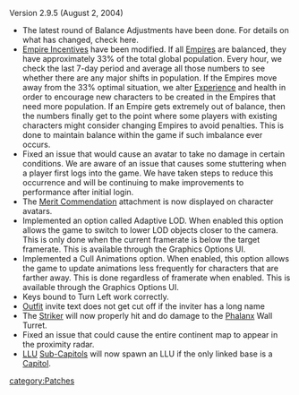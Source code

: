Version 2.9.5 (August 2, 2004)

- The latest round of Balance Adjustments have been done. For details
  on what has changed, check here.
- [Empire Incentives](/Empire_Incentives "wikilink") have been
  modified. If all [Empires](/Empire "wikilink") are balanced, they
  have approximately 33% of the total global population. Every hour,
  we check the last 7-day period and average all those numbers to see
  whether there are any major shifts in population. If the Empires
  move away from the 33% optimal situation, we alter
  [Experience](/Experience "wikilink") and health in order to encourage
  new characters to be created in the Empires that need more
  population. If an Empire gets extremely out of balance, then the
  numbers finally get to the point where some players with existing
  characters might consider changing Empires to avoid penalties. This
  is done to maintain balance within the game if such imbalance ever
  occurs.
- Fixed an issue that would cause an avatar to take no damage in
  certain conditions. We are aware of an issue that causes some
  stuttering when a player first logs into the game. We have taken
  steps to reduce this occurrence and will be continuing to make
  improvements to performance after initial login.
- The [Merit Commendation](/Merit_Commendation "wikilink") attachment
  is now displayed on character avatars.
- Implemented an option called Adaptive LOD. When enabled this option
  allows the game to switch to lower LOD objects closer to the camera.
  This is only done when the current framerate is below the target
  framerate. This is available through the Graphics Options UI.
- Implemented a Cull Animations option. When enabled, this option
  allows the game to update animations less frequently for characters
  that are farther away. This is done regardless of framerate when
  enabled. This is available through the Graphics Options UI.
- Keys bound to Turn Left work correctly.
- [Outfit](/Outfit "wikilink") invite text does not get cut off if the
  inviter has a long name
- The [Striker](/Striker "wikilink") will now properly hit and do
  damage to the [Phalanx](/Phalanx "wikilink") Wall Turret.
- Fixed an issue that could cause the entire continent map to appear
  in the proximity radar.
- [LLU](/LLU "wikilink") [Sub-Capitols](/Sub-Capitol "wikilink") will
  now spawn an LLU if the only linked base is a
  [Capitol](/Capitol "wikilink").

[category:Patches](/category:Patches "wikilink")
